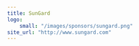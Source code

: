 ```yaml
---
title: SunGard
logo:
    small: "/images/sponsors/sungard.png"
site_url: "http://www.sungard.com"
---
```

